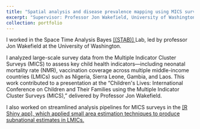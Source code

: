 ```yaml
---
title: "Spatial analysis and disease prevalence mapping using MICS survey data"
excerpt: "Supervisor: Professor Jon Wakefield, University of Washington, Seattle, US; Professor Zehang Richard Li, University of California Santa Cruz, Santa Cruz, US"
collection: portfolio
---
```




I worked in the Space Time Analysis Bayes <a href = "https://sae4health.stat.uw.edu/team/STAB_group/"> [(STAB)] </a> Lab, led by professor Jon Wakefield at the University of Washington. 

I analyzed large-scale survey data from the Multiple Indicator Cluster Surveys (MICS) to assess key child health indicators—including neonatal mortality rate (NMR), vaccination coverage across multiple middle-income countries (LMICs) such as Nigeria, Sierra Leone, Gambia, and Laos. This work contributed to a presentation at the “Children's Lives: International Conference on Children and Their Families using the Multiple Indicator Cluster Surveys (MICS),” delivered by Professor Jon Wakefield.

I also worked on streamlined analysis pipelines for MICS surveys in the <a href = "https://rsc.stat.washington.edu/surveyPrevRShinyMICS/"> [R Shiny app], which applied small area estimation techniques to produce subnational estimates in LMICs.
